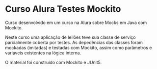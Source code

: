 # Curso Alura Testes Mockito

Curso desenvolvido em um curso na Alura sobre Mocks em Java com Mockito.

Neste curso uma aplicação de leilões teve sua classe de serviço parcialmente coberta por testes. As depedências das classes foram mockadas (imitadas) e testadas com Mockito, assim como parâmetros e variáveis existentes na lógica interna.

O material foi construído com Mockito e JUnit5.
